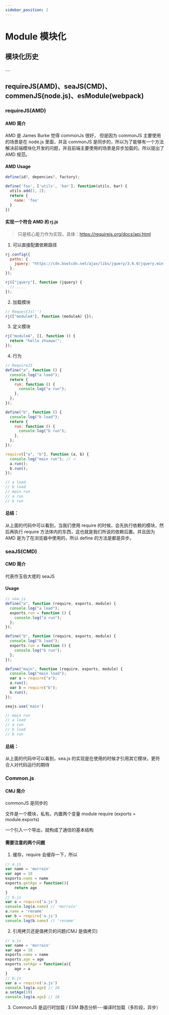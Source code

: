 ```yaml
---
sidebar_position: 2
---
```


# Module 模块化

## 模块化历史

....

## requireJS(AMD)、seaJS(CMD)、commenJS(node.js)、esModule(webpack)

### requireJS(AMD)

#### AMD 简介

AMD 是 James Burke 觉得 commonJs 很好， 但是因为 commonJS 主要使用的场景是在 node.js 里面，并且 commonJS 是同步的，所以为了能够有一个方法解决前端模块化开发的问题，并且前端主要使用的场景是异步加载的。所以提出了 AMD 规范。

#### AMD Usage

```js
define(id?, depencies?, factory);

define('foo', ['utils', 'bar'], function(utils, bar) {
  utils.add(1, 2);
  return {
    name: 'foo'
  }
})
```

#### 实现一个符合 AMD 的 rj.js

> 只是核心能力作为实现，具体：https://requirejs.org/docs/api.html

1. 可以直接配置依赖路径

```js
rj.config({
  paths: {
    jquery: "https://cdn.bootcdn.net/ajax/libs/jquery/3.6.0/jquery.min.js",
  },
});

rj(["jquery"], function (jquery) {
  // ....
});
```

2. 加载模块

```js
// RequestJs('')
rj(["moduleA"], function (moduleA) {});
```

3. 定义模块

```js
rj("moduleA", [], function () {
  return "hello zhuawa!";
});
```

4. 行为

```js
// RequireJS
define("a", function () {
  console.log("a load");
  return {
    run: function () {
      console.log("a run");
    },
  };
});

define("b", function () {
  console.log("b load");
  return {
    run: function () {
      console.log("b run");
    },
  };
});

require(["a", "b"], function (a, b) {
  console.log("main run"); // 🔥
  a.run();
  b.run();
});

// a load
// b load
// main run
// a run
// b run
```

#### 总结：

从上面的代码中可以看到，当我们使用 require 的时候，会先执行依赖的模块，然后再执行 require 方法体内的东西，这也就是我们所说的依赖后置。并且因为 AMD 是为了在浏览器中使用的，所以 define 的方法是都是异步。

### seaJS(CMD)

#### CMD 简介

代表作玉伯大佬的 seaJS

#### Usage

```js
// sea.js
define("a", function (require, exports, module) {
  console.log("a load");
  exports.run = function () {
    console.log("a run");
  };
});

define("b", function (require, exports, module) {
  console.log("b load");
  exports.run = function () {
    console.log("b run");
  };
});

define("main", function (require, exports, module) {
  console.log("main load");
  var a = require("a");
  a.run();
  var b = require("b");
  b.run();
});

seajs.use('main')

// main run
// a load
// a run
// b load
// b run
```
#### 总结：

从上面的代码中可以看到，sea.js 的实现是在使用的时候才引用其它模块，更符合人对代码运行的期待


### Common.js 

####  CMJ 简介

commonJS 是同步的

文件是一个模块，私有。内置两个变量 module require (exports = module.exports)

一个引入一个导出，就构成了通信的基本结构

#### 需要注意的两个问题

1. 缓存，require 会缓存一下，所以

```js
// a.js
var name = 'morrain'
var age = 18
exports.name = name
exports.getAge = function(){
    return age
}
// b.js
var a = require('a.js')
console.log(a.name) // 'morrain'
a.name = 'rename'
var b = require('a.js')
console.log(b.name) // 'rename'
```

2. 引用拷贝还是值拷贝的问题(CMJ 是值拷贝)

```js
// a.js
var name = 'morrain'
var age = 18
exports.name = name
exports.age = age
exports.setAge = function(a){
    age = a
}
// b.js
var a = require('a.js')
console.log(a.age) // 18
a.setAge(19)
console.log(a.age) // 18
```

3. CommonJS 是运行时加载 / ESM 静态分析---编译时加载（多阶段，异步）
